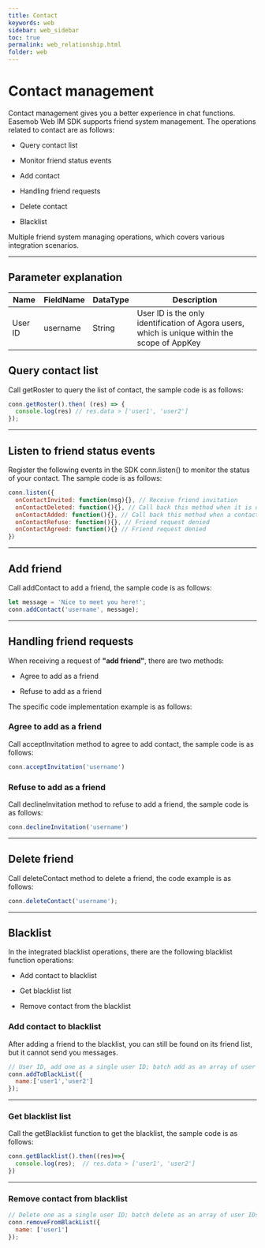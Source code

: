 ```yaml
---
title: Contact
keywords: web
sidebar: web_sidebar
toc: true
permalink: web_relationship.html
folder: web
---
```



# Contact management 

Contact management gives you a better experience in chat functions. 
Easemob Web IM SDK supports friend system management. The operations related to contact are as follows:

-   Query contact list 

-   Monitor friend status events

-   Add contact

-   Handling friend requests

-   Delete contact 

-   Blacklist

Multiple friend system managing operations, which covers various integration scenarios.

------------------------------------------------------------------------

## Parameter explanation

  | Name | FieldName | DataType | Description |
  | ---- | --------- | -------- | ----------- |
  | User ID | username  |  String |  User ID is the only identification of Agora users, which is unique within the scope of AppKey |

## Query contact list 

Call getRoster to query the list of contact, the sample code is as follows: 

``` javascript
conn.getRoster().then( (res) => {
  console.log(res) // res.data > ['user1', 'user2']
});
```

------------------------------------------------------------------------

## Listen to friend status events

Register the following events in the SDK conn.listen() to monitor the status of your contact. The sample code is as follows: 

``` javascript
conn.listen({
  onContactInvited: function(msg){}, // Receive friend invitation
  onContactDeleted: function(){}, // Call back this method when it is deleted
  onContactAdded: function(){}, // Call back this method when a contact is added 
  onContactRefuse: function(){}, // Friend request denied
  onContactAgreed: function(){} // Friend request denied
}）
```

------------------------------------------------------------------------

## Add friend 

Call addContact to add a friend, the sample code is as follows:

``` javascript
let message = 'Nice to meet you here!';
conn.addContact('username', message);
```

------------------------------------------------------------------------

## Handling friend requests

When receiving a request of **"add friend"**, there are two methods: 

-   Agree to add as a friend

-   Refuse to add as a friend

The specific code implementation example is as follows:

### Agree to add as a friend

Call acceptInvitation method to agree to add contact, the sample code is as follows:

``` javascript
conn.acceptInvitation('username')
```

### Refuse to add as a friend

Call declineInvitation method to refuse to add a friend, the sample code is as follows:

``` javascript
conn.declineInvitation('username')
```

------------------------------------------------------------------------

## Delete friend 

Call deleteContact method to delete a friend, the code example is as follows: 

``` javascript
conn.deleteContact('username');
```

------------------------------------------------------------------------

## Blacklist

In the integrated blacklist operations, there are the following blacklist function operations: 

-   Add contact to blacklist

-   Get blacklist list 

-   Remove contact from the blacklist 

### Add contact to blacklist

After adding a friend to the blacklist, you can still be found on its friend list, but it cannot send you messages. 

``` javascript
// User ID, add one as a single user ID; batch add as an array of user IDs, such as ["user1","user2",...] 
conn.addToBlackList({
  name:['user1','user2']
});
```

------------------------------------------------------------------------

### Get blacklist list

Call the getBlacklist function to get the blacklist, the sample code is as follows: 

``` javascript
conn.getBlacklist().then((res)=>{
  console.log(res);  // res.data > ['user1', 'user2']
})
```

------------------------------------------------------------------------

### Remove contact from blacklist 

``` javascript
// Delete one as a single user ID; batch delete as an array of user IDs, such as ["user1","user2"] 
conn.removeFromBlackList({
  name: ['user1']
});
```
